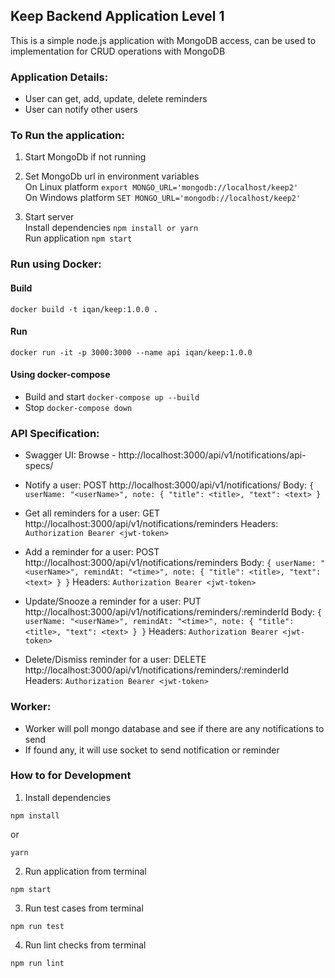## Keep Backend Application Level 1
This is a simple node.js application with MongoDB access, can be used to implementation for CRUD operations with MongoDB

### Application Details:
- User can get, add, update, delete reminders
- User can notify other users

### To Run the application:
1. Start MongoDb if not running

2. Set MongoDb url in environment variables <br/>
On Linux platform ```export MONGO_URL='mongodb://localhost/keep2'``` <br/>
On Windows platform ```SET MONGO_URL='mongodb://localhost/keep2' ```

3. Start server <br/>
Install dependencies ``` npm install or yarn ``` <br/>
Run application ``` npm start ```

### Run using Docker:
#### Build
```docker build -t iqan/keep:1.0.0 . ```
#### Run
```docker run -it -p 3000:3000 --name api iqan/keep:1.0.0 ```

#### Using docker-compose
- Build and start
```docker-compose up --build ```
- Stop
```docker-compose down ```

### API Specification:
- Swagger UI:
Browse - http://localhost:3000/api/v1/notifications/api-specs/

- Notify a user: 
POST http://localhost:3000/api/v1/notifications/
Body: ```{ userName: "<userName>", note: { "title": <title>, "text": <text> }```

- Get all reminders for a user: 
GET http://localhost:3000/api/v1/notifications/reminders
Headers: ```Authorization Bearer <jwt-token>```

- Add a reminder for a user: 
POST http://localhost:3000/api/v1/notifications/reminders
Body: ```{ userName: "<userName>", remindAt: "<time>", note: { "title": <title>, "text": <text> } }```
Headers: ```Authorization Bearer <jwt-token>```

- Update/Snooze a reminder for a user: 
PUT http://localhost:3000/api/v1/notifications/reminders/:reminderId
Body: ```{ userName: "<userName>", remindAt: "<time>", note: { "title": <title>, "text": <text> } }```
Headers: ```Authorization Bearer <jwt-token>```

- Delete/Dismiss reminder for a user: 
DELETE http://localhost:3000/api/v1/notifications/reminders/:reminderId
Headers: ```Authorization Bearer <jwt-token>```

### Worker:

- Worker will poll mongo database and see if there are any notifications to send
- If found any, it will use socket to send notification or reminder

### How to for Development

1. Install dependencies

```
npm install
```

or

```
yarn
```

2. Run application from terminal

```
npm start
```

3. Run test cases from terminal

```
npm run test
```

4. Run lint checks from terminal

```
npm run lint
```
